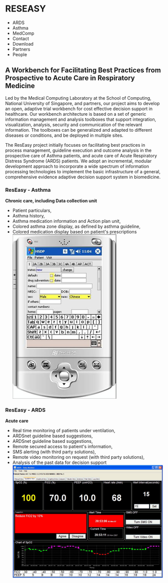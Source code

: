 # RESEASY

- ARDS
- Asthma
- MedComp
- Contact
- Download
- Partners
- People



## A Workbench for Facilitating Best Practices from Prospective to Acute Care in Respiratory Medicine

Led by the Medical Computing Laboratory at the School of Computing, National University of Singapore, and partners, our project aims to develop an open, adaptive trial workbench for cost effective decision support in healthcare. Our workbench architecture is based on a set of generic information management and analysis toolboxes that support integration, visualization, analysis, security and communication of the relevant information. The toolboxes can be generalized and adapted to different diseases or conditions, and be deployed in multiple sites.

The ResEasy project initially focuses on facilitating best practices in process management, guideline execution and outcome analysis in the prospective care of Asthma patients, and acute care of Acute Respiratory Distress Syndrome (ARDS) patients. We adopt an incremental, modular development approach to incorporate a wide spectrum of information processing technologies to implement the basic infrastructure of a general, comprehensive evidence adaptive decision support system in biomedicine.


### ResEasy - Asthma	
__Chronic care, including Data collection unit__
- Patient particulars,	
- Asthma history,	
- Asthma medication information	
and Action plan unit,	
- Colored asthma zone display, as defined by asthma guideline,	
- Colored medication display based on patient's prescriptions	
![](figures/PDA.jpeg)


### ResEasy - ARDS
__Acute care__
- Real time monitoring of patients under ventilation,
- ARDSnet guideline based suggestions,
- ARDSnet guideline based suggestions,
- Remote secured access to patient's information,
- SMS alerting (with third party solutions),
- Remote video monitoring on request (with third party solutions),
- Analysis of the past data for decision support
![](figures/ards.jpeg)













